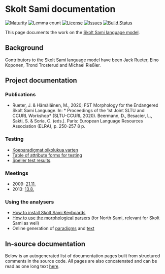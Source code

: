 # Skolt Sami documentation

[![Maturity](https://img.shields.io/endpoint?url=https%3A%2F%2Fraw.githubusercontent.com%2Fgiellalt%2Flang-sms%2Fgh-pages%2Fmaturity.json)](https://giellalt.github.io/MaturityClassification.html)
![Lemma count](https://img.shields.io/endpoint?url=https%3A%2F%2Fraw.githubusercontent.com%2Fgiellalt%2Flang-sms%2Fgh-pages%2Flemmacount.json)
[![License](https://img.shields.io/github/license/giellalt/lang-sms)](https://github.com/giellalt/lang-sms/blob/main/LICENSE)
[![Issues](https://img.shields.io/github/issues/giellalt/lang-sms)](https://github.com/giellalt/lang-sms/issues)
[![Build Status](https://divvun-tc.giellalt.org/api/github/v1/repository/giellalt/lang-sms/main/badge.svg)](https://github.com/giellalt/lang-sms/actions)

This page documents the work on the [Skolt Sami language model](http://github.com/giellalt/lang-sms). 

## Background

Contributors to the Skolt Sami language model have been Jack Rueter, Eino Koponen, Trond Trosterud and Michael Rießler. 

## Project documentation

### Publications

- Rueter, J. & Hämäläinen, M., 2020; FST Morphology for the Endangered
Skolt Sami Language. In: * Proceedings of the 1st Joint SLTU
and CCURL Workshop* (SLTU-CCURL 2020). Beermann, D., Besacier, L.,
Sakti, S. & Soria, C. (eds.). Paris: European Language Resources
Association (ELRA), p. 250-257 8 p.

### Testing

- [Koeparadigmat oikolukua varten](KaikkiGeneroidutParadigmat.md)
- [Table of attribute forms for testing](testit/TestiAAttr.md)
- [Speller test results](speller-report.html).

### Meetings

-   2009: [21.11.](meetings/21112009.md)
-   2013: [13.8.](meetings/130826.md)

### Using the analysers

- [How to install Skolt Sami Keyboards](SkoltSamiKeyboards.md)
- [How to use the morphological parsers](/tools/docu-sme-manual.html) (for North Sami, relevant for Skolt Sami as well)
-   Online generation of [paradigms](http://giellatekno.uit.no/cgi/p-sms.fin.html)
    and [text](http://giellatekno.uit.no/cgi/d-sms.fin.html)

## In-source documentation

Below is an autogenerated list of documentation pages built from structured comments in the source code. All pages are also concatenated and can be read as one long text [here](sms.md).
